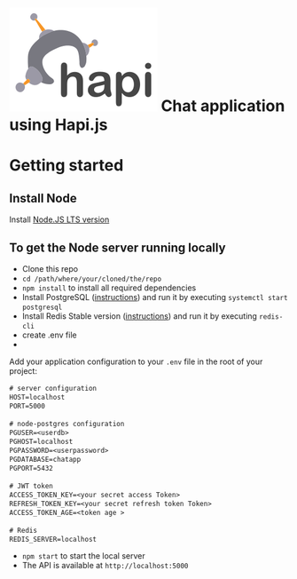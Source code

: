 # ![Node/Hapi.JS/PostgreSQL/Redis chat app](hapi(1).svg) Chat application using Hapi.js

# Getting started

## Install Node

Install [Node.JS LTS version](https://nodejs.org/en/download/) 

## To get the Node server running locally

- Clone this repo
- `cd /path/where/your/cloned/the/repo`
- `npm install` to install all required dependencies
- Install PostgreSQL ([instructions](https://www.postgresql.org/download/)) and run it by executing `systemctl start postgresql`
- Install Redis Stable version ([instructions](https://redis.io/download)) and run it by executing `redis-cli`
- create .env file
- 
Add your application configuration to your `.env` file in the root of your project:

```shell
# server configuration
HOST=localhost
PORT=5000
 
# node-postgres configuration
PGUSER=<userdb>
PGHOST=localhost
PGPASSWORD=<userpassword>
PGDATABASE=chatapp
PGPORT=5432

# JWT token
ACCESS_TOKEN_KEY=<your secret access Token>
REFRESH_TOKEN_KEY=<your secret refresh token Token>
ACCESS_TOKEN_AGE=<token age >

# Redis
REDIS_SERVER=localhost
```
- `npm start` to start the local server
- The API is available at `http://localhost:5000`

